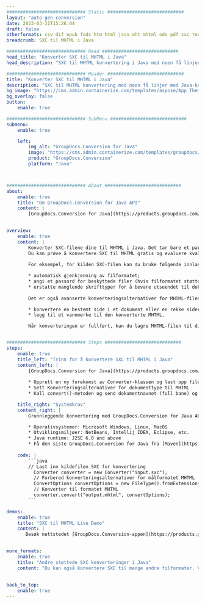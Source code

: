 ```yaml
---
############################# Static ############################
layout: "auto-gen-conversion"
date: 2023-03-31T15:26:04
draft: false
otherformats: csv dif epub fods htm html json mht mhtml ods pdf sxc tex tsv xlam xls xlsb xlsm xlsx xlt xltm xltx xml xps
breadcrumb: SXC til MHTML i Java

############################# Head ############################
head_title: "Konverter SXC til MHTML i Java"
head_description: "SXC til MHTML konvertering i Java med noen få linjer med kode. Konverter over 160 filformater ved å bruke GroupDocs dokumentkonverterings-API for Java"

############################# Header ############################
title: "Konverter SXC til MHTML i Java"
description: "SXC til MHTML konvertering med noen få linjer med Java-kode"
bg_image: "https://cms.admin.containerize.com/templates/aspose/App_Themes/V3/images/bg/header1.png"
bg_overlay: false
button:
    enable: true

############################# SubMenu ############################
submenu:
    enable: true

    left:
        img_alt: "GroupDocs.Conversion for Java"
        image: "https://cms.admin.containerize.com/templates/groupdocs/images/product-logos/90x90-noborder/groupdocs-conversion-java.png"
        product: "GroupDocs.Conversion"
        platform: "Java"



############################# About ############################
about:
    enable: true
    title: "Om GroupDocs.Conversion for Java API"
    content: |
        [GroupDocs.Conversion for Java](https://products.groupdocs.com/conversion/java/) er et avansert filformatkonverterings-API for konvertering mellom populære bilde- og dokumentformater som Microsoft Office, OpenDocument, PDF, HTML, e-post, CAD. og mye mer med bare noen få linjer med kode. Den opprinnelige API-en oppdager automatisk formatene til originaldokumentene og tilbyr mange alternativer for å tilpasse de konverterte dokumentene. Sammen med funksjonen til å trekke ut informasjon fra et dokument, støtter den også bufring av konverteringsresultatene til den lokale disken som standard. Imidlertid kan enhver type hurtigbufferlagring støttes ved å implementere de riktige grensesnittene - Amazon S3, Dropbox, Google Drive, Windows Azure, Reddis eller andre.
    

overview:
    enable: true
    content: |
        Konverter SXC-filene dine til MHTML i Java. Det tar bare et par linjer med Java-kode på hvilken som helst plattform du ønsker, for eksempel Windows, Linux, macOS.
        Du kan prøve å konvertere SXC til MHTML gratis og evaluere kvaliteten på konverteringsresultatene. Sammen med enkle filkonverteringsskript kan du prøve mer sofistikerte alternativer for å laste inn SXC-kildefilen og lagre MHTML-utdata. 
        
        For eksempel, for kilden SXC-filen kan du bruke følgende innlastingsalternativer:

        * automatisk gjenkjenning av filformatet;
        * angi et passord for beskyttede filer (hvis filformatet støtter det);
        * erstatte manglende skrifttyper for å bevare utseendet til dokumentet.
        
        Det er også avanserte konverteringsalternativer for MHTML-filen:

        * konvertere en bestemt side i et dokument eller en rekke sider;
        * legg til et vannmerke til den konverterte MHTML.

        Når konverteringen er fullført, kan du lagre MHTML-filen til din lokale filbane eller til tredjepartslagring som FTP, Amazon S3, Google Drive, Dropbox osv. Vær oppmerksom på - for å konvertere SXC til MHTML, trenger du ikke å installere tilleggsprogramvare, som MS Office, Open Office, Adobe Acrobat Reader osv.


############################# Steps ############################
steps:
    enable: true
    title_left: "Trinn for å konvertere SXC til MHTML i Java"
    content_left: |
        [GroupDocs.Conversion for Java](https://products.groupdocs.com/conversion/java/) lar utviklere enkelt konvertere SXC fil til MHTML med noen få linjer med kode.
        
        * Opprett en ny forekomst av Converter-klassen og last opp filen SXC med hele banen
        * Sett Konverteringsalternativer for dokumenttype til MHTML
        * Kall convert()-metoden og send dokumentnavnet (full bane) og formatet (MHTML) som en parameter

    title_right: "Systemkrav"
    content_right: |
        Grunnleggende konvertering med GroupDocs.Conversion for Java API kan gjøres med bare noen få linjer med kode. APIene våre støttes på alle større plattformer og operativsystemer. Før du utfører koden nedenfor, sørg for at du har følgende forutsetninger installert på systemet ditt.

        * Operativsystemer: Microsoft Windows, Linux, MacOS
        * Utviklingsmiljøer: NetBeans, Intellij IDEA, Eclipse, etc.
        * Java runtime: J2SE 6.0 and above
        * Få den siste GroupDocs.Conversion for Java fra [Maven](https://repository.groupdocs.com/webapp/#/artifacts/browse/tree/General/repo/com/groupdocs/groupdocs-conversion)
         
    code: |
        ```java    
        // Last inn kildefilen SXC for konvertering
          Converter converter = new Converter("input.sxc");
          // Forbered konverteringsalternativer for målformatet MHTML
          ConvertOptions convertOptions = new FileType().fromExtension("mhtml").getConvertOptions();
          // Konverter til formatet MHTML
          converter.convert("output.mhtml", convertOptions);
        ```

demos:
    enable: true
    title: "SXC til MHTML Live Demo"
    content: |
       Besøk nettstedet [GroupDocs.Conversion-appen](https://products.groupdocs.app/conversion/family) og prøv konverteringen fra SXC til MHTML nå. Den gratis demoen har følgende fordeler
          

more_formats:
    enable: true
    title: "Andre støttede SXC konverteringer i Java"
    content: "Du kan også konvertere SXC til mange andre filformater. Vennligst se listen nedenfor."
       
       
back_to_top:
    enable: true
---
```

